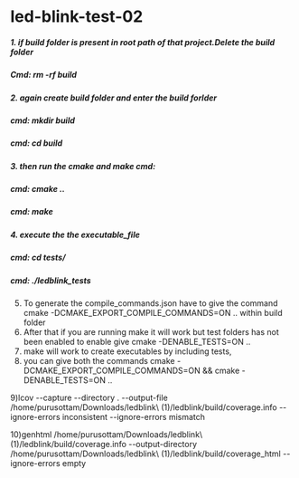 # led-blink-test-02
##### 1. if build folder is present in root path of that project.Delete the build folder
##### Cmd: rm -rf build

##### 2. again create build folder and enter the build forlder
##### cmd: mkdir build
##### cmd: cd build 

##### 3. then run the cmake and make cmd:
##### cmd: cmake ..
##### cmd: make 

##### 4. execute the the executable_file
##### cmd:  cd tests/
##### cmd:  ./ledblink_tests


5) To generate the compile_commands.json have to give the command cmake -DCMAKE_EXPORT_COMPILE_COMMANDS=ON ..   within build folder
6) After that if you are running make it will work but test folders has not been enabled to enable give  cmake -DENABLE_TESTS=ON ..
7) make will work to create executables by including tests, 
8)  you can give both the commands cmake -DCMAKE_EXPORT_COMPILE_COMMANDS=ON && cmake -DENABLE_TESTS=ON ..
 
   9)lcov --capture --directory . --output-file /home/purusottam/Downloads/ledblink\ \(1\)/ledblink/build/coverage.info --ignore-errors inconsistent --ignore-errors mismatch

   10)genhtml /home/purusottam/Downloads/ledblink\ \(1\)/ledblink/build/coverage.info --output-directory /home/purusottam/Downloads/ledblink\ \(1\)/ledblink/build/coverage_html --ignore-errors empty
